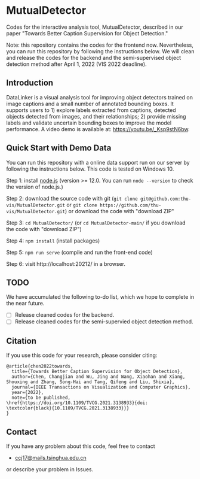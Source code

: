 MutualDetector
======================
Codes for the interactive analysis tool, MutualDetector, described in our paper "Towards Better Caption Supervision for Object Detection."

Note: this repository contains the codes for the frontend now. 
Nevertheless, you can run this repository by following the instructions below. 
We will clean and release the codes for the backend and the semi-supervised object detection method after April 1, 2022 (VIS 2022 deadline).

Introduction
--
DataLinker is a visual analysis tool for improving object detectors trained on image captions and a small number of annotated bounding boxes.
It supports users to 1) explore labels extracted from captions, detected objects detected from images, and their relationships; 2) provide missing labels and validate uncertain bounding boxes to improve the model performance.
A video demo is available at: https://youtu.be/_Ksp9stN6bw.


Quick Start with Demo Data
-----------------
You can run this repository with a online data support run on our server by following the instructions below. This code is tested on Windows 10.

Step 1: install [node.js](https://nodejs.org/en/download/) (version >= 12.0. You can run ```node --version``` to check the version of node.js.)

Step 2: download the source code with git (```git clone git@github.com:thu-vis/MutualDetector.git``` or ```git clone https://github.com/thu-vis/MutualDetector.git```) or download the code with "download ZIP"

Step 3: ```cd MutualDetector/``` (or ```cd MutualDetector-main/``` if you download the code with "download ZIP")

Step 4: ```npm install``` (install packages)

Step 5: ```npm run serve``` (compile and run the front-end code)

Step 6: visit http://localhost:20212/ in a browser.


## TODO
We have accumulated the following to-do list, which we hope to complete in the near future.
  * [ ] Release cleaned codes for the backend. 
  * [ ] Release cleaned codes for the semi-supervied object detection method.

## Citation
If you use this code for your research, please consider citing:
```
@article{chen2022towards,
  title={Towards Better Caption Supervision for Object Detection},
  author={Chen, Changjian and Wu, Jing and Wang, Xiaohan and Xiang, Shouxing and Zhang, Song-Hai and Tang, Qifeng and Liu, Shixia},
  journal={IEEE Transactions on Visualization and Computer Graphics},
  year={2022},
  note={to be published, \href{https://doi.org/10.1109/TVCG.2021.3138933}{doi: \textcolor{black}{10.1109/TVCG.2021.3138933}}}
}
```

## Contact
If you have any problem about this code, feel free to contact
- ccj17@mails.tsinghua.edu.cn

or describe your problem in Issues.
